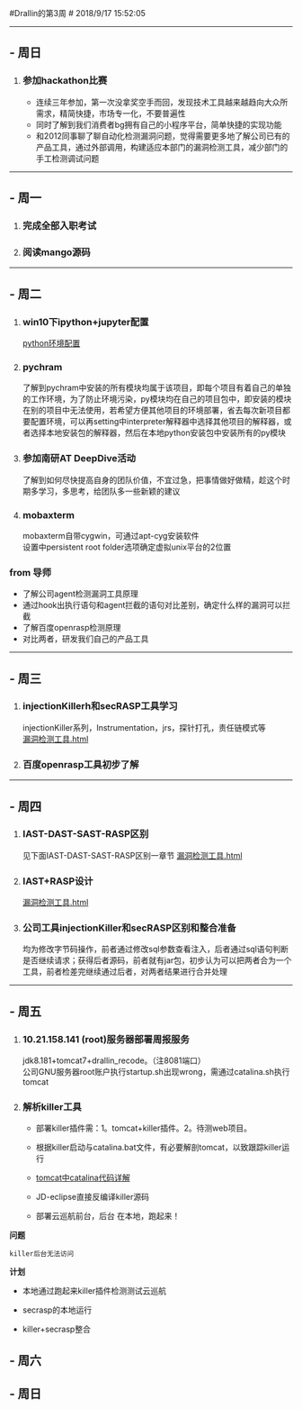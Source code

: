 #Drallin的第3周 #
2018/9/17 15:52:05   

----------

## - 周日 ##
1. ### 参加hackathon比赛 ###
	* 连续三年参加，第一次没拿奖空手而回，发现技术工具越来越趋向大众所需求，精简快捷，市场专一化，不要普遍性
	* 同时了解到我们消费者bg拥有自己的小程序平台，简单快捷的实现功能
	* 和2012同事聊了聊自动化检测漏洞问题，觉得需要更多地了解公司已有的产品工具，通过外部调用，构建适应本部门的漏洞检测工具，减少部门的手工检测调试问题

----------

## - 周一 ##

1. ### 完成全部入职考试 ###

1. ### 阅读mango源码 ###

----------
## - 周二 ##

1. ### win10下ipython+jupyter配置 ###
	[python环境配置](python环境配置.html "python环境配置.html")


1. ### pychram ###
	了解到pychram中安装的所有模块均属于该项目，即每个项目有着自己的单独的工作环境，为了防止环境污染，py模块均在自己的项目包中，即安装的模块在别的项目中无法使用，若希望方便其他项目的环境部署，省去每次新项目都要配置环境，可以再setting中interpreter解释器中选择其他项目的解释器，或者选择本地安装包的解释器，然后在本地python安装包中安装所有的py模块


1. ### 参加南研AT DeepDive活动 ###
	了解到如何尽快提高自身的团队价值，不宜过急，把事情做好做精，趁这个时期多学习，多思考，给团队多一些新颖的建议

1. ### mobaxterm ###
	mobaxterm自带cygwin，可通过apt-cyg安装软件  
	设置中persistent root folder选项确定虚拟unix平台的2位置
### from 导师 ###
	
* 了解公司agent检测漏洞工具原理
* 通过hook出执行语句和agent拦截的语句对比差别，确定什么样的漏洞可以拦截
* 了解百度openrasp检测原理
* 对比两者，研发我们自己的产品工具

----------

## - 周三 ##

1. ### injectionKillerh和secRASP工具学习 ###
	injectionKiller系列，Instrumentation，jrs，探针打孔，责任链模式等  
	[漏洞检测工具.html](漏洞检测工具.html "漏洞检测工具.html")

1. ### 百度openrasp工具初步了解 ###

----------


## - 周四 ##
1. ### IAST-DAST-SAST-RASP区别 ###
	见下面IAST-DAST-SAST-RASP区别一章节
	[漏洞检测工具.html](漏洞检测工具.html "漏洞检测工具.html")  

1. ### IAST+RASP设计 ###
	[漏洞检测工具.html](漏洞检测工具.html "漏洞检测工具.html")


1. ### 公司工具injectionKiller和secRASP区别和整合准备 ###
	均为修改字节码操作，前者通过修改sql参数查看注入，后者通过sql语句判断是否继续请求；获得后者源码，前者就有jar包，初步认为可以把两者合为一个工具，前者检差完继续通过后者，对两者结果进行合并处理

----------

## - 周五 ##

1. ### 10.21.158.141 (root)服务器部署周报服务 ###
	jdk8.181+tomcat7+drallin_recode。（注8081端口）  
	公司GNU服务器root账户执行startup.sh出现wrong，需通过catalina.sh执行tomcat

1. ### 解析killer工具 ###
	
	
	* 部署killer插件需：1。tomcat+killer插件。2。待测web项目。  
		
	
	* 根据killer启动与catalina.bat文件，有必要解剖tomcat，以致跟踪killer运行  
		
	
	* [tomcat中catalina代码详解](https://www.cnblogs.com/fantiantian/p/3620022.html "https://www.cnblogs.com/fantiantian/p/3620022.html")  
	* JD-eclipse直接反编译killer源码  
	
	* 部署云巡航前台，后台 在本地，跑起来！  

**问题**  

	killer后台无法访问
**计划** 

	

* 本地通过跑起来killer插件检测测试云巡航

	

* secrasp的本地运行

	

* killer+secrasp整合
## - 周六 ##


## - 周日 ##
